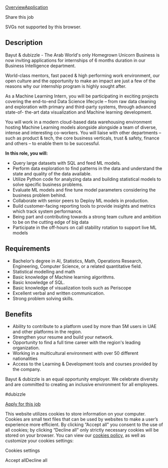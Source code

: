 [Overview](/bayutdubizzle/j/E490C3E0B1/)[Application](/bayutdubizzle/j/E490C3E0B1/apply/)

Share this job

SVGs not supported by this browser.

## Description

Bayut & dubizzle - The Arab World's only Homegrown Unicorn Business is now
inviting applications for internships of 6 months duration in our Business
Intelligence department.

World-class mentors, fast paced & high performing work environment, our open
culture and the opportunity to make an impact are just a few of the reasons
why our internship program is highly sought after.

As a Machine Learning Intern, you will be participating in exciting projects
covering the end-to-end Data Science lifecycle – from raw data cleaning and
exploration with primary and third-party systems, through advanced state-of-
the-art data visualization and Machine learning development.

You will work in a modern cloud-based data warehousing environment hosting
Machine Learning models alongside alongside a team of diverse, intense and
interesting co-workers. You will liaise with other departments – such as
product & tech, the core business verticals, trust & safety, finance and
others – to enable them to be successful.

**In this role, you will:**

  * Query large datasets with SQL and feed ML models.
  * Perform data exploration to find patterns in the data and understand the state and quality of the data available.
  * Utilize Python code for analyzing data and building statistical models to solve specific business problems.
  * Evaluate ML models and fine tune model parameters considering the business problem behind.
  * Collaborate with senior peers to Deploy ML models in production.
  * Build customer-facing reporting tools to provide insights and metrics which track system performance.
  * Being part and contributing towards a strong team culture and ambition to be on the cutting edge of big data
  * Participate in the off-hours on call stability rotation to support live ML models

## Requirements

  * Bachelor’s degree in AI, Statistics, Math, Operations Research, Engineering, Computer Science, or a related quantitative field.
  * Statistical modelling and math
  * Basic knowledge of Machine learning algorithms.
  * Basic knowledge of SQL.
  * Basic knowledge of visualization tools such as Periscope
  * Excellent verbal and written communication.
  * Strong problem solving skills.

## Benefits

  * Ability to contribute to a platform used by more than 5M users in UAE and other platforms in the region.
  * Strengthen your resume and build your network.
  * Opportunity to find a full time career with the region's leading organization.
  * Working in a multicultural environment with over 50 different nationalities
  * Access to the Learning & Development tools and courses provided by the company.

Bayut & dubizzle is an equal opportunity employer. We celebrate diversity and
are committed to creating an inclusive environment for all employees.

#dubizzle

[Apply for this job](/bayutdubizzle/j/E490C3E0B1/apply/)

This website utilizes cookies to store information on your computer. Cookies
are small text files that can be used by websites to make a user’s experience
more efficient. By clicking “Accept all” you consent to the use of all
cookies; by clicking “Decline all” only strictly necessary cookies will be
stored on your browser. You can view our [cookies
policy](https://www.workable.com/cookies), as well as customize your cookies
settings:

Cookies settings

Accept allDecline all

